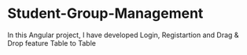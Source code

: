 # Student-Group-Management
In this Angular project, I have developed Login, Registartion and Drag &amp; Drop feature Table to Table 
